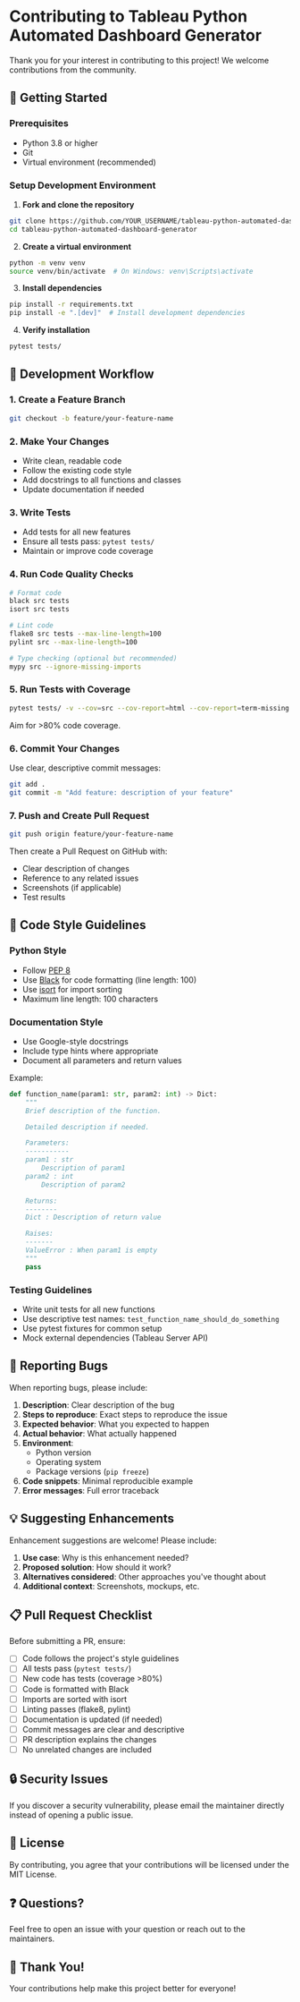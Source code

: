 # Contributing to Tableau Python Automated Dashboard Generator

Thank you for your interest in contributing to this project! We welcome contributions from the community.

## 🚀 Getting Started

### Prerequisites

- Python 3.8 or higher
- Git
- Virtual environment (recommended)

### Setup Development Environment

1. **Fork and clone the repository**

```bash
git clone https://github.com/YOUR_USERNAME/tableau-python-automated-dashboard-generator.git
cd tableau-python-automated-dashboard-generator
```

2. **Create a virtual environment**

```bash
python -m venv venv
source venv/bin/activate  # On Windows: venv\Scripts\activate
```

3. **Install dependencies**

```bash
pip install -r requirements.txt
pip install -e ".[dev]"  # Install development dependencies
```

4. **Verify installation**

```bash
pytest tests/
```

## 📝 Development Workflow

### 1. Create a Feature Branch

```bash
git checkout -b feature/your-feature-name
```

### 2. Make Your Changes

- Write clean, readable code
- Follow the existing code style
- Add docstrings to all functions and classes
- Update documentation if needed

### 3. Write Tests

- Add tests for all new features
- Ensure all tests pass: `pytest tests/`
- Maintain or improve code coverage

### 4. Run Code Quality Checks

```bash
# Format code
black src tests
isort src tests

# Lint code
flake8 src tests --max-line-length=100
pylint src --max-line-length=100

# Type checking (optional but recommended)
mypy src --ignore-missing-imports
```

### 5. Run Tests with Coverage

```bash
pytest tests/ -v --cov=src --cov-report=html --cov-report=term-missing
```

Aim for >80% code coverage.

### 6. Commit Your Changes

Use clear, descriptive commit messages:

```bash
git add .
git commit -m "Add feature: description of your feature"
```

### 7. Push and Create Pull Request

```bash
git push origin feature/your-feature-name
```

Then create a Pull Request on GitHub with:
- Clear description of changes
- Reference to any related issues
- Screenshots (if applicable)
- Test results

## 🎯 Code Style Guidelines

### Python Style

- Follow [PEP 8](https://peps.python.org/pep-0008/)
- Use [Black](https://github.com/psf/black) for code formatting (line length: 100)
- Use [isort](https://pycqa.github.io/isort/) for import sorting
- Maximum line length: 100 characters

### Documentation Style

- Use Google-style docstrings
- Include type hints where appropriate
- Document all parameters and return values

Example:

```python
def function_name(param1: str, param2: int) -> Dict:
    """
    Brief description of the function.

    Detailed description if needed.

    Parameters:
    -----------
    param1 : str
        Description of param1
    param2 : int
        Description of param2

    Returns:
    --------
    Dict : Description of return value

    Raises:
    -------
    ValueError : When param1 is empty
    """
    pass
```

### Testing Guidelines

- Write unit tests for all new functions
- Use descriptive test names: `test_function_name_should_do_something`
- Use pytest fixtures for common setup
- Mock external dependencies (Tableau Server API)

## 🐛 Reporting Bugs

When reporting bugs, please include:

1. **Description**: Clear description of the bug
2. **Steps to reproduce**: Exact steps to reproduce the issue
3. **Expected behavior**: What you expected to happen
4. **Actual behavior**: What actually happened
5. **Environment**:
   - Python version
   - Operating system
   - Package versions (`pip freeze`)
6. **Code snippets**: Minimal reproducible example
7. **Error messages**: Full error traceback

## 💡 Suggesting Enhancements

Enhancement suggestions are welcome! Please include:

1. **Use case**: Why is this enhancement needed?
2. **Proposed solution**: How should it work?
3. **Alternatives considered**: Other approaches you've thought about
4. **Additional context**: Screenshots, mockups, etc.

## 📋 Pull Request Checklist

Before submitting a PR, ensure:

- [ ] Code follows the project's style guidelines
- [ ] All tests pass (`pytest tests/`)
- [ ] New code has tests (coverage >80%)
- [ ] Code is formatted with Black
- [ ] Imports are sorted with isort
- [ ] Linting passes (flake8, pylint)
- [ ] Documentation is updated (if needed)
- [ ] Commit messages are clear and descriptive
- [ ] PR description explains the changes
- [ ] No unrelated changes are included

## 🔒 Security Issues

If you discover a security vulnerability, please email the maintainer directly instead of opening a public issue.

## 📜 License

By contributing, you agree that your contributions will be licensed under the MIT License.

## ❓ Questions?

Feel free to open an issue with your question or reach out to the maintainers.

## 🙏 Thank You!

Your contributions help make this project better for everyone!
